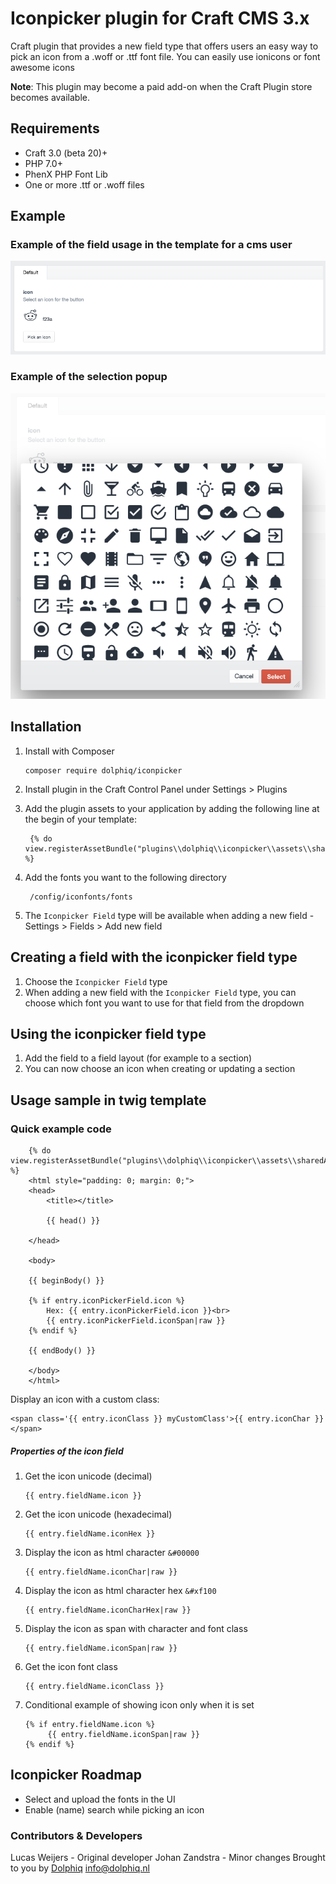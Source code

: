 # Iconpicker plugin for Craft CMS 3.x

Craft plugin that provides a new field type that offers users an easy way to pick an icon from a .woff or .ttf font file.
You can easily use ionicons or font awesome icons

**Note**: This plugin may become a paid add-on when the Craft Plugin store becomes available.

## Requirements
* Craft 3.0 (beta 20)+
* PHP 7.0+
* PhenX PHP Font Lib
* One or more .ttf or .woff files

## Example

### Example of the field usage in the template for a cms user
![Screenshot](resources/screenshots/field_example.png)

### Example of the selection popup
![Screenshot](resources/screenshots/popup_example.png)

## Installation
1. Install with Composer
    
       composer require dolphiq/iconpicker
       
2. Install plugin in the Craft Control Panel under Settings > Plugins

3. Add the plugin assets to your application by adding the following line at the begin of your template:
        
        {% do view.registerAssetBundle("plugins\\dolphiq\\iconpicker\\assets\\sharedAsset") %}
        
4. Add the fonts you want to the following directory 
        
        /config/iconfonts/fonts
               
5. The `Iconpicker Field` type will be available when adding a new field - Settings > Fields > Add new field

## Creating a field with the iconpicker field type
1. Choose the `Iconpicker Field` type
2. When adding a new field with the `Iconpicker Field` type, you can choose which font you want to use for that field from the dropdown

## Using the iconpicker field type
1. Add the field to a field layout (for example to a section)
2. You can now choose an icon when creating or updating a section

## Usage sample in twig template

### Quick example code
        {% do view.registerAssetBundle("plugins\\dolphiq\\iconpicker\\assets\\sharedAsset") %}
        <html style="padding: 0; margin: 0;">
        <head>
            <title></title>

            {{ head() }}

        </head>

        <body>

        {{ beginBody() }}

        {% if entry.iconPickerField.icon %}
            Hex: {{ entry.iconPickerField.icon }}<br>
            {{ entry.iconPickerField.iconSpan|raw }}
        {% endif %}

        {{ endBody() }}

        </body>
        </html>

Display an icon with a custom class:

    <span class='{{ entry.iconClass }} myCustomClass'>{{ entry.iconChar }}</span>


##### Properties of the icon field
1. Get the icon unicode (decimal) 
    
       {{ entry.fieldName.icon }}
    
2. Get the icon unicode (hexadecimal) 

       {{ entry.fieldName.iconHex }}
       
3. Display the icon as html character `&#00000`

       {{ entry.fieldName.iconChar|raw }}
       
4. Display the icon as html character hex `&#xf100` 

       {{ entry.fieldName.iconCharHex|raw }}
       
5. Display the icon as span with character and font class 

       {{ entry.fieldName.iconSpan|raw }}
       
6. Get the icon font class 
       
       {{ entry.fieldName.iconClass }}
       
7. Conditional example of showing icon only when it is set

       {% if entry.fieldName.icon %}
            {{ entry.fieldName.iconSpan|raw }}
       {% endif %}

## Iconpicker Roadmap
- Select and upload the fonts in the UI
- Enable (name) search while picking an icon

### Contributors & Developers
Lucas Weijers - Original developer
Johan Zandstra - Minor changes
Brought to you by [Dolphiq](Https://dolphiq.nl) info@dolphiq.nl
